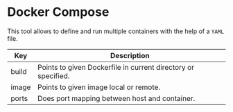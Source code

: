# Docker Compose

This tool allows to define and run multiple containers with the help of a `YAML` file.

| Key | Description |
| ------- | ----------- |
| build | Points to given Dockerfile in current directory or specified. |
| image | Points to given image local or remote. |
| ports | Does port mapping between host and container. |
